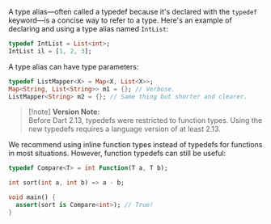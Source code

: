 A type alias—often called a typedef because it's declared with the `typedef` keyword—is a concise way to refer to a type. Here's an example of declaring and using a type alias named `IntList`:

```dart
typedef IntList = List<int>;
IntList il = [1, 2, 3];
```

A type alias can have type parameters:

```dart
typedef ListMapper<X> = Map<X, List<X>>;
Map<String, List<String>> m1 = {}; // Verbose.
ListMapper<String> m2 = {}; // Same thing but shorter and clearer.
```

> [!note] **Version Note:**  
>Before Dart 2.13, typedefs were restricted to function types. Using the new typedefs requires a language version of at least 2.13.

We recommend using inline function types instead of typedefs for functions in most situations. However, function typedefs can still be useful:

```dart
typedef Compare<T> = int Function(T a, T b);

int sort(int a, int b) => a - b;

void main() {
  assert(sort is Compare<int>); // True!
}
```
